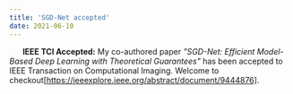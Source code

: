 ```yaml
---
title: 'SGD-Net accepted'
date: 2021-06-10
---
```


&nbsp;&nbsp;&nbsp;&nbsp;&nbsp; **IEEE TCI Accepted:** My co-authored paper *"SGD-Net: Efficient Model-Based Deep Learning with Theoretical Guarantees"* has been accepted to IEEE Transaction on Computational Imaging. Welcome to checkout[https://ieeexplore.ieee.org/abstract/document/9444876].
